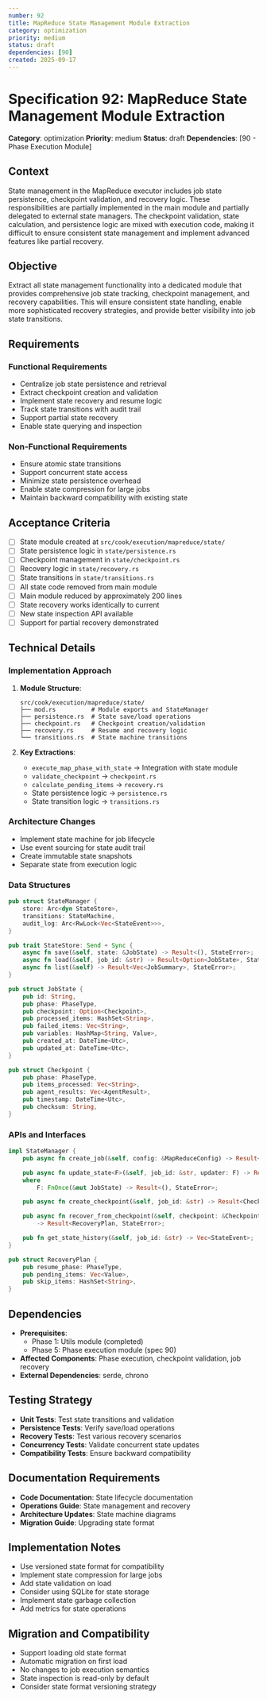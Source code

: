 ```yaml
---
number: 92
title: MapReduce State Management Module Extraction
category: optimization
priority: medium
status: draft
dependencies: [90]
created: 2025-09-17
---
```


# Specification 92: MapReduce State Management Module Extraction

**Category**: optimization
**Priority**: medium
**Status**: draft
**Dependencies**: [90 - Phase Execution Module]

## Context

State management in the MapReduce executor includes job state persistence, checkpoint validation, and recovery logic. These responsibilities are partially implemented in the main module and partially delegated to external state managers. The checkpoint validation, state calculation, and persistence logic are mixed with execution code, making it difficult to ensure consistent state management and implement advanced features like partial recovery.

## Objective

Extract all state management functionality into a dedicated module that provides comprehensive job state tracking, checkpoint management, and recovery capabilities. This will ensure consistent state handling, enable more sophisticated recovery strategies, and provide better visibility into job state transitions.

## Requirements

### Functional Requirements
- Centralize job state persistence and retrieval
- Extract checkpoint creation and validation
- Implement state recovery and resume logic
- Track state transitions with audit trail
- Support partial state recovery
- Enable state querying and inspection

### Non-Functional Requirements
- Ensure atomic state transitions
- Support concurrent state access
- Minimize state persistence overhead
- Enable state compression for large jobs
- Maintain backward compatibility with existing state

## Acceptance Criteria

- [ ] State module created at `src/cook/execution/mapreduce/state/`
- [ ] State persistence logic in `state/persistence.rs`
- [ ] Checkpoint management in `state/checkpoint.rs`
- [ ] Recovery logic in `state/recovery.rs`
- [ ] State transitions in `state/transitions.rs`
- [ ] All state code removed from main module
- [ ] Main module reduced by approximately 200 lines
- [ ] State recovery works identically to current
- [ ] New state inspection API available
- [ ] Support for partial recovery demonstrated

## Technical Details

### Implementation Approach

1. **Module Structure**:
   ```
   src/cook/execution/mapreduce/state/
   ├── mod.rs          # Module exports and StateManager
   ├── persistence.rs  # State save/load operations
   ├── checkpoint.rs   # Checkpoint creation/validation
   ├── recovery.rs     # Resume and recovery logic
   └── transitions.rs  # State machine transitions
   ```

2. **Key Extractions**:
   - `execute_map_phase_with_state` → Integration with state module
   - `validate_checkpoint` → `checkpoint.rs`
   - `calculate_pending_items` → `recovery.rs`
   - State persistence logic → `persistence.rs`
   - State transition logic → `transitions.rs`

### Architecture Changes

- Implement state machine for job lifecycle
- Use event sourcing for state audit trail
- Create immutable state snapshots
- Separate state from execution logic

### Data Structures

```rust
pub struct StateManager {
    store: Arc<dyn StateStore>,
    transitions: StateMachine,
    audit_log: Arc<RwLock<Vec<StateEvent>>>,
}

pub trait StateStore: Send + Sync {
    async fn save(&self, state: &JobState) -> Result<(), StateError>;
    async fn load(&self, job_id: &str) -> Result<Option<JobState>, StateError>;
    async fn list(&self) -> Result<Vec<JobSummary>, StateError>;
}

pub struct JobState {
    pub id: String,
    pub phase: PhaseType,
    pub checkpoint: Option<Checkpoint>,
    pub processed_items: HashSet<String>,
    pub failed_items: Vec<String>,
    pub variables: HashMap<String, Value>,
    pub created_at: DateTime<Utc>,
    pub updated_at: DateTime<Utc>,
}

pub struct Checkpoint {
    pub phase: PhaseType,
    pub items_processed: Vec<String>,
    pub agent_results: Vec<AgentResult>,
    pub timestamp: DateTime<Utc>,
    pub checksum: String,
}
```

### APIs and Interfaces

```rust
impl StateManager {
    pub async fn create_job(&self, config: &MapReduceConfig) -> Result<JobState, StateError>;

    pub async fn update_state<F>(&self, job_id: &str, updater: F) -> Result<JobState, StateError>
    where
        F: FnOnce(&mut JobState) -> Result<(), StateError>;

    pub async fn create_checkpoint(&self, job_id: &str) -> Result<Checkpoint, StateError>;

    pub async fn recover_from_checkpoint(&self, checkpoint: &Checkpoint)
        -> Result<RecoveryPlan, StateError>;

    pub fn get_state_history(&self, job_id: &str) -> Vec<StateEvent>;
}

pub struct RecoveryPlan {
    pub resume_phase: PhaseType,
    pub pending_items: Vec<Value>,
    pub skip_items: HashSet<String>,
}
```

## Dependencies

- **Prerequisites**:
  - Phase 1: Utils module (completed)
  - Phase 5: Phase execution module (spec 90)
- **Affected Components**: Phase execution, checkpoint validation, job recovery
- **External Dependencies**: serde, chrono

## Testing Strategy

- **Unit Tests**: Test state transitions and validation
- **Persistence Tests**: Verify save/load operations
- **Recovery Tests**: Test various recovery scenarios
- **Concurrency Tests**: Validate concurrent state updates
- **Compatibility Tests**: Ensure backward compatibility

## Documentation Requirements

- **Code Documentation**: State lifecycle documentation
- **Operations Guide**: State management and recovery
- **Architecture Updates**: State machine diagrams
- **Migration Guide**: Upgrading state format

## Implementation Notes

- Use versioned state format for compatibility
- Implement state compression for large jobs
- Add state validation on load
- Consider using SQLite for state storage
- Implement state garbage collection
- Add metrics for state operations

## Migration and Compatibility

- Support loading old state format
- Automatic migration on first load
- No changes to job execution semantics
- State inspection is read-only by default
- Consider state format versioning strategy